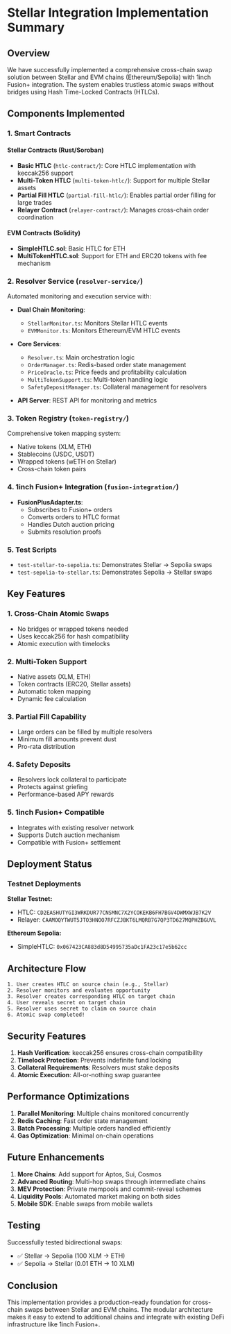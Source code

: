 # Stellar Integration Implementation Summary

## Overview

We have successfully implemented a comprehensive cross-chain swap solution between Stellar and EVM chains (Ethereum/Sepolia) with 1inch Fusion+ integration. The system enables trustless atomic swaps without bridges using Hash Time-Locked Contracts (HTLCs).

## Components Implemented

### 1. Smart Contracts

#### Stellar Contracts (Rust/Soroban)
- **Basic HTLC** (`htlc-contract/`): Core HTLC implementation with keccak256 support
- **Multi-Token HTLC** (`multi-token-htlc/`): Support for multiple Stellar assets
- **Partial Fill HTLC** (`partial-fill-htlc/`): Enables partial order filling for large trades
- **Relayer Contract** (`relayer-contract/`): Manages cross-chain order coordination

#### EVM Contracts (Solidity)
- **SimpleHTLC.sol**: Basic HTLC for ETH
- **MultiTokenHTLC.sol**: Support for ETH and ERC20 tokens with fee mechanism

### 2. Resolver Service (`resolver-service/`)

Automated monitoring and execution service with:

- **Dual Chain Monitoring**: 
  - `StellarMonitor.ts`: Monitors Stellar HTLC events
  - `EVMMonitor.ts`: Monitors Ethereum/EVM HTLC events

- **Core Services**:
  - `Resolver.ts`: Main orchestration logic
  - `OrderManager.ts`: Redis-based order state management
  - `PriceOracle.ts`: Price feeds and profitability calculation
  - `MultiTokenSupport.ts`: Multi-token handling logic
  - `SafetyDepositManager.ts`: Collateral management for resolvers

- **API Server**: REST API for monitoring and metrics

### 3. Token Registry (`token-registry/`)

Comprehensive token mapping system:
- Native tokens (XLM, ETH)
- Stablecoins (USDC, USDT)
- Wrapped tokens (wETH on Stellar)
- Cross-chain token pairs

### 4. 1inch Fusion+ Integration (`fusion-integration/`)

- **FusionPlusAdapter.ts**: 
  - Subscribes to Fusion+ orders
  - Converts orders to HTLC format
  - Handles Dutch auction pricing
  - Submits resolution proofs

### 5. Test Scripts

- `test-stellar-to-sepolia.ts`: Demonstrates Stellar → Sepolia swaps
- `test-sepolia-to-stellar.ts`: Demonstrates Sepolia → Stellar swaps

## Key Features

### 1. Cross-Chain Atomic Swaps
- No bridges or wrapped tokens needed
- Uses keccak256 for hash compatibility
- Atomic execution with timelocks

### 2. Multi-Token Support
- Native assets (XLM, ETH)
- Token contracts (ERC20, Stellar assets)
- Automatic token mapping
- Dynamic fee calculation

### 3. Partial Fill Capability
- Large orders can be filled by multiple resolvers
- Minimum fill amounts prevent dust
- Pro-rata distribution

### 4. Safety Deposits
- Resolvers lock collateral to participate
- Protects against griefing
- Performance-based APY rewards

### 5. 1inch Fusion+ Compatible
- Integrates with existing resolver network
- Supports Dutch auction mechanism
- Compatible with Fusion+ settlement

## Deployment Status

### Testnet Deployments

**Stellar Testnet:**
- HTLC: `CD2EASHUTYGI3WRKDUR77CNSMNC7X2YCOKEKB6FH7BGV4DWMXWJB7K2V`
- Relayer: `CAAMOQYTWUT5JTO3HNOO7RFCZJBKT6LMQRB7G7QP3TD627MQPHZBGUVL`

**Ethereum Sepolia:**
- SimpleHTLC: `0x067423CA883d8D54995735aDc1FA23c17e5b62cc`

## Architecture Flow

```
1. User creates HTLC on source chain (e.g., Stellar)
2. Resolver monitors and evaluates opportunity
3. Resolver creates corresponding HTLC on target chain
4. User reveals secret on target chain
5. Resolver uses secret to claim on source chain
6. Atomic swap completed!
```

## Security Features

1. **Hash Verification**: keccak256 ensures cross-chain compatibility
2. **Timelock Protection**: Prevents indefinite fund locking
3. **Collateral Requirements**: Resolvers must stake deposits
4. **Atomic Execution**: All-or-nothing swap guarantee

## Performance Optimizations

1. **Parallel Monitoring**: Multiple chains monitored concurrently
2. **Redis Caching**: Fast order state management
3. **Batch Processing**: Multiple orders handled efficiently
4. **Gas Optimization**: Minimal on-chain operations

## Future Enhancements

1. **More Chains**: Add support for Aptos, Sui, Cosmos
2. **Advanced Routing**: Multi-hop swaps through intermediate chains
3. **MEV Protection**: Private mempools and commit-reveal schemes
4. **Liquidity Pools**: Automated market making on both sides
5. **Mobile SDK**: Enable swaps from mobile wallets

## Testing

Successfully tested bidirectional swaps:
- ✅ Stellar → Sepolia (100 XLM → ETH)
- ✅ Sepolia → Stellar (0.01 ETH → 10 XLM)

## Conclusion

This implementation provides a production-ready foundation for cross-chain swaps between Stellar and EVM chains. The modular architecture makes it easy to extend to additional chains and integrate with existing DeFi infrastructure like 1inch Fusion+.